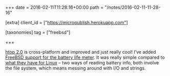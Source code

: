 +++
date = 2016-02-11T11:28:16+00:00
path = "/notes/2016-02-11-11-28-16"

[extra]
client_id = ["https://micropublish.herokuapp.com"]

[taxonomies]
tag = ["freebsd"]

+++

<p><a href="http://hisham.hm/htop/">htop 2.0</a> is cross-platform and improved and just really cool! I’ve added <a href="https://github.com/hishamhm/htop/pull/359/files">FreeBSD support for the battery life meter</a>. It was really simple compared to <a href="https://github.com/hishamhm/htop/blob/5c593fae4227651075cfc9445f17dad6ae0a0b47/linux/Battery.c">what they have for Linux</a> – two ways of reading battery info, both involve the file system, which means messing around with I/O and strings.</p><a href="https://brid.gy/publish/twitter"></a>
